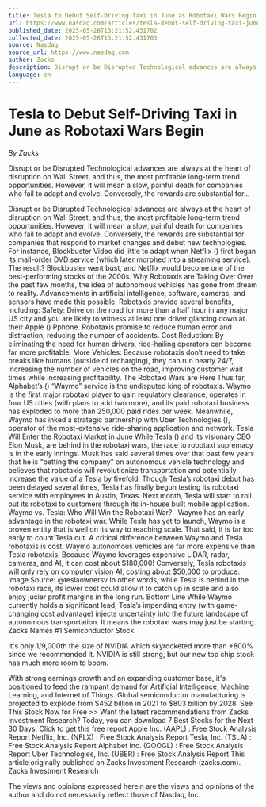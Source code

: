 ```yaml
---
title: Tesla to Debut Self-Driving Taxi in June as Robotaxi Wars Begin
url: https://www.nasdaq.com/articles/tesla-debut-self-driving-taxi-june-robotaxi-wars-begin
published_date: 2025-05-28T13:21:52.431702
collected_date: 2025-05-28T13:21:52.431763
source: Nasdaq
source_url: https://www.nasdaq.com
author: Zacks
description: Disrupt or be Disrupted Technological advances are always at the heart of disruption on Wall Street, and thus, the most profitable long-term trend opportunities. However, it will mean a slow, painful death for companies who fail to adapt and evolve. Conversely, the rewards are substantial for...
language: en
---
```


# Tesla to Debut Self-Driving Taxi in June as Robotaxi Wars Begin

*By Zacks*

Disrupt or be Disrupted Technological advances are always at the heart of disruption on Wall Street, and thus, the most profitable long-term trend opportunities. However, it will mean a slow, painful death for companies who fail to adapt and evolve. Conversely, the rewards are substantial for...

Disrupt or be Disrupted Technological advances are always at the heart of disruption on Wall Street, and thus, the most profitable long-term trend opportunities. However, it will mean a slow, painful death for companies who fail to adapt and evolve. Conversely, the rewards are substantial for companies that respond to market changes and debut new technologies. For instance, Blockbuster Video did little to adapt when Netflix () first began its mail-order DVD service (which later morphed into a streaming service). The result? Blockbuster went bust, and Netflix would become one of the best-performing stocks of the 2000s. Why Robotaxis are Taking Over Over the past few months, the idea of autonomous vehicles has gone from dream to reality. Advancements in artificial intelligence, software, cameras, and sensors have made this possible. Robotaxis provide several benefits, including: 
 Safety: Drive on the road for more than a half hour in any major US city and you are likely to witness at least one driver glancing down at their Apple () Pphone. Robotaxis promise to reduce human error and distraction, reducing the number of accidents. Cost Reduction: By eliminating the need for human drivers, ride-hailing operators can become far more profitable. More Vehicles: Because robotaxis don’t need to take breaks like humans (outside of recharging), they can run nearly 24/7, increasing the number of vehicles on the road, improving customer wait times while increasing profitability. The Robotaxi Wars are Here Thus far, Alphabet’s () “Waymo” service is the undisputed king of robotaxis. Waymo is the first major robotaxi player to gain regulatory clearance, operates in four US cities (with plans to add two more), and its paid robotaxi business has exploded to more than 250,000 paid rides per week. Meanwhile, Waymo has inked a strategic partnership with Uber Technologies (), operator of the most-extensive ride-sharing application and network. Tesla Will Enter the Robotaxi Market in June While Tesla () and its visionary CEO Elon Musk, are behind in the robotaxi wars, the race to robotaxi supremacy is in the early innings. Musk has said several times over that past few years that he is “betting the company” on autonomous vehicle technology and believes that robotaxis will revolutionize transportation and potentially increase the value of a Tesla by fivefold. Though Tesla’s robotaxi debut has been delayed several times, Tesla has finally begun testing its robotaxi service with employees in Austin, Texas. Next month, Tesla will start to roll out its robotaxi to customers through its in-house built mobile application. Waymo vs. Tesla: Who Will Win the Robotaxi War?   Waymo has an early advantage in the robotaxi war. While Tesla has yet to launch, Waymo is a proven entity that is well on its way to reaching scale. That said, it is far too early to count Tesla out. A critical difference between Waymo and Tesla robotaxis is cost. Waymo autonomous vehicles are far more expensive than Tesla robotaxis. Because Waymo leverages expensive LiDAR, radar, cameras, and AI, it can cost about $180,000! Conversely, Tesla robotaxis will only rely on computer vision AI, costing about $50,000 to produce. Image Source: @teslaownersv In other words, while Tesla is behind in the robotaxi race, its lower cost could allow it to catch up in scale and also enjoy jucier profit margins in the long run. 
 Bottom Line While Waymo currently holds a significant lead, Tesla’s impending entry (with game-changing cost advantage) injects uncertainty into the future landscape of autonomous transportation. It means the robotaxi wars may just be starting. 
 Zacks Names #1 Semiconductor Stock 
 
 It's only 1/9,000th the size of NVIDIA which skyrocketed more than +800% since we recommended it. NVIDIA is still strong, but our new top chip stock has much more room to boom. 
 
 With strong earnings growth and an expanding customer base, it's positioned to feed the rampant demand for Artificial Intelligence, Machine Learning, and Internet of Things. Global semiconductor manufacturing is projected to explode from $452 billion in 2021 to $803 billion by 2028. See This Stock Now for Free &gt;&gt; Want the latest recommendations from Zacks Investment Research? Today, you can download 7 Best Stocks for the Next 30 Days. Click to get this free report Apple Inc. (AAPL) : Free Stock Analysis Report Netflix, Inc. (NFLX) : Free Stock Analysis Report Tesla, Inc. (TSLA) : Free Stock Analysis Report Alphabet Inc. (GOOGL) : Free Stock Analysis Report Uber Technologies, Inc. (UBER) : Free Stock Analysis Report This article originally published on Zacks Investment Research (zacks.com). Zacks Investment Research

The views and opinions expressed herein are the views and opinions of the author and do not necessarily reflect those of Nasdaq, Inc.